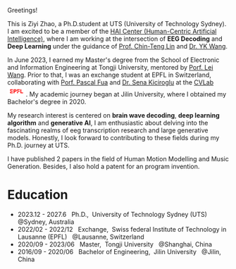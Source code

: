 
Greetings!&nbsp;&nbsp;

This is Ziyi Zhao, a Ph.D.student at UTS (University of Technology Sydney). I am excited to be a member of the [HAI Center (Human-Centric Artificial Intelligence)](https://www.uts.edu.au/research/human-centric-artificial-intelligence-centre), where I am working at the intersection of **EEG Decoding** and **Deep Learning** under the guidance of [Prof. Chin-Teng Lin](https://profiles.uts.edu.au/Chin-Teng.Lin) and [Dr. YK Wang](https://profiles.uts.edu.au/YuKai.Wang).

In June 2023, I earned my Master's degree from the School of Electronic and Information Engineering at Tongji University, mentored by [Porf. Lei Wang](https://see.tongji.edu.cn/info/1379/10451.htm).  Prior to that, I was an exchange student at EPFL in Switzerland, collaborating with [Porf. Pascal Fua](https://people.epfl.ch/pascal.fua) and [Dr. Sena Kiciroglu](https://senakicir.github.io/) at the [CVLab](https://www.epfl.ch/labs/cvlab/) <img src='./images/logo-epfl.png' style='width: 3em;'/>. My academic journey began at Jilin University, where I obtained my Bachelor's degree in 2020.

My research interest is centered on **brain wave decoding**, **deep learning algorithm** and **generative AI**, I am enthusiastic about delving into the fascinating realms of eeg transcription research and  large generative models. Honestly, I look forward to contributing  to these fields during my Ph.D. journey at UTS. 

I have published 2 papers in the field of Human Motion Modelling and Music Generation. Besides, I also hold a patent for an program invention.

[//]: # (I have published 2 papers)

[//]: # (<a href='https://scholar.google.com/citations?user=BxGCRwoAAAAJ'><img src="https://img.shields.io/endpoint? ogo=Google%20Scholar&url=https%3A%2F%2Fcdn.jsdelivr.net%2Fgh%2FJacoo-Zhao%2Fjacoo-zhao.github.io@google-scholar-stats%2Fgs_data_shieldsio.json&labelColor=f6f6f6&color=9cf&style=flat&label=citations"></a> in the field of Human Motion Modelling and Music Generation. Besides, I also hold a patent for an invention.)


# Education
* 2023.12 - 2027.6   &nbsp; Ph.D., &nbsp;University of Technology Sydney (UTS) &nbsp;  @Sydney, Australia
* 2022/02 - 2022/12  &nbsp; Exchange, &nbsp;Swiss federal Institute of Technology in Lausanne (EPFL) &nbsp;  @Lausanne, Switzerland
* 2020/09 - 2023/06 &nbsp; Master, &nbsp;Tongji University &nbsp; @Shanghai, China
* 2016/09 - 2020/06 &nbsp; Bachelor of Engineering, &nbsp;Jilin University &nbsp; @Jilin, China  
